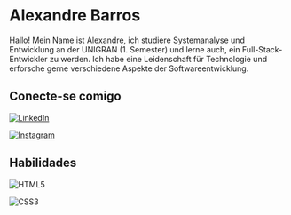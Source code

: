 # Alexandre Barros
Hallo! Mein Name ist Alexandre, ich studiere Systemanalyse und Entwicklung an der UNIGRAN (1. Semester) und lerne auch, ein Full-Stack-Entwickler zu werden. Ich habe eine Leidenschaft für Technologie und erforsche gerne verschiedene Aspekte der Softwareentwicklung.

## Conecte-se comigo
[![LinkedIn](https://img.shields.io/badge/LinkedIn-000?style=for-the-badge&logo=linkedin&logoColor=0E76A8)](https://www.linkedin.com/in/alebarros94/)

[![Instagram](https://img.shields.io/badge/Instagram-000?style=for-the-badge&logo=instagram)](https://www.instagram.com/alebarros94/)

## Habilidades

![HTML5](https://img.shields.io/badge/HTML5-000?style=for-the-badge&logo=html5)

![CSS3](https://img.shields.io/badge/CSS3-000?style=for-the-badge&logo=css3&logoColor=264CE4)



